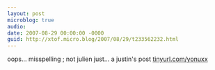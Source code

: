```yaml
---
layout: post
microblog: true
audio: 
date: 2007-08-29 00:00:00 -0000
guid: http://xtof.micro.blog/2007/08/29/t233562232.html
---
```

oops... misspelling ; not julien just... a justin's post [tinyurl.com/yonuxx](http://tinyurl.com/yonuxx)
